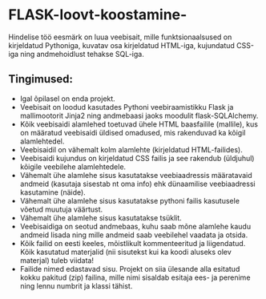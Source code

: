 # FLASK-loovt-koostamine-
Hindelise töö eesmärk on luua veebisait, mille funktsionaalsused on kirjeldatud Pythoniga, kuvatav osa kirjeldatud HTML-iga, kujundatud CSS-iga ning andmehoidlust tehakse SQL-iga.


## Tingimused:
- Igal õpilasel on enda projekt. 
- Veebisait on loodud kasutades Pythoni veebiraamistikku Flask ja mallimootorit Jinja2 ning andmebaasi jaoks moodulit flask-SQLAlchemy.
- Kõik veebisaidi alamlehed toetuvad ühele HTML baasfailile (mallile), kus on määratud veebisaidi üldised omadused, mis rakenduvad ka kõigil alamlehtedel.
- Veebisaidil on vähemalt kolm alamlehte (kirjeldatud HTML-failides). 
- Veebisaidi kujundus on kirjeldatud CSS failis ja see rakendub (üldjuhul) kõigile veebilehe alamlehtedele.
- Vähemalt ühe alamlehe sisus kasutatakse veebiaadressis määratavaid andmeid (kasutaja sisestab nt oma info) ehk dünaamilise veebiaadressi kasutamine (näide). 
- Vähemalt ühe alamlehe sisus kasutatakse pythoni failis kasutusele võetud muutuja väärtust. 
- Vähemalt ühe alamlehe sisus kasutatakse tsüklit. 
- Veebisaidiga on seotud andmebaas, kuhu saab mõne alamlehe kaudu andmeid lisada ning mille andmeid saab veebilehel vaadata ja otsida. 
- Kõik failid on eesti keeles, mõistlikult kommenteeritud ja liigendatud. Kõik kasutatud materjalid (nii sisutekst kui ka koodi aluseks olev materjal) tuleb viidata!
- Failide nimed edastavad sisu. Projekt on siia ülesande alla esitatud kokku pakitud (zip) failina, mille nimi sisaldab esitaja ees- ja perenime ning lennu numbrit ja klassi tähist. 

